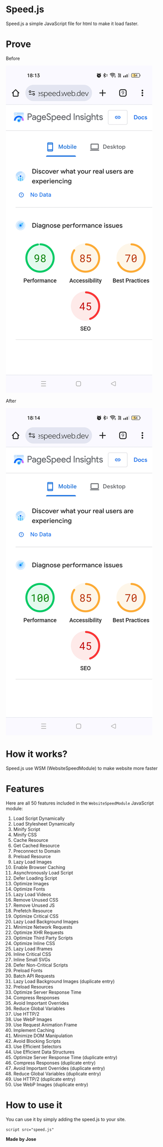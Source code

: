 # Speed.js
Speed.js a simple JavaScript file for html to make it load faster.

# Prove
<p>Before</p>
<img src="prove-before.jpg" alt="Prove Before Image">
<br>
<p>After</p>
<img src="prove-after.jpg" alt="Prove After Image">

# How it works?
Speed.js use WSM (WebsiteSpeedModule) to make website more faster

# Features
Here are all 50 features included in the `WebsiteSpeedModule` JavaScript module:

1. Load Script Dynamically
2. Load Stylesheet Dynamically
3. Minify Script
4. Minify CSS
5. Cache Resource
6. Get Cached Resource
7. Preconnect to Domain
8. Preload Resource
9. Lazy Load Images
10. Enable Browser Caching
11. Asynchronously Load Script
12. Defer Loading Script
13. Optimize Images
14. Optimize Fonts
15. Lazy Load Videos
16. Remove Unused CSS
17. Remove Unused JS
18. Prefetch Resource
19. Optimize Critical CSS
20. Lazy Load Background Images
21. Minimize Network Requests
22. Optimize XHR Requests
23. Optimize Third Party Scripts
24. Optimize Inline CSS
25. Lazy Load Iframes
26. Inline Critical CSS
27. Inline Small SVGs
28. Defer Non-Critical Scripts
29. Preload Fonts
30. Batch API Requests
31. Lazy Load Background Images (duplicate entry)
32. Preload Resources
33. Optimize Server Response Time
34. Compress Responses
35. Avoid Important Overrides
36. Reduce Global Variables
37. Use HTTP/2
38. Use WebP Images
39. Use Request Animation Frame
40. Implement Caching
41. Minimize DOM Manipulation
42. Avoid Blocking Scripts
43. Use Efficient Selectors
44. Use Efficient Data Structures
45. Optimize Server Response Time (duplicate entry)
46. Compress Responses (duplicate entry)
47. Avoid Important Overrides (duplicate entry)
48. Reduce Global Variables (duplicate entry)
49. Use HTTP/2 (duplicate entry)
50. Use WebP Images (duplicate entry)
    
# How to use it
You can use it by simply adding the speed.js to your site.

`script src="speed.js"`

**Made by Jose**
